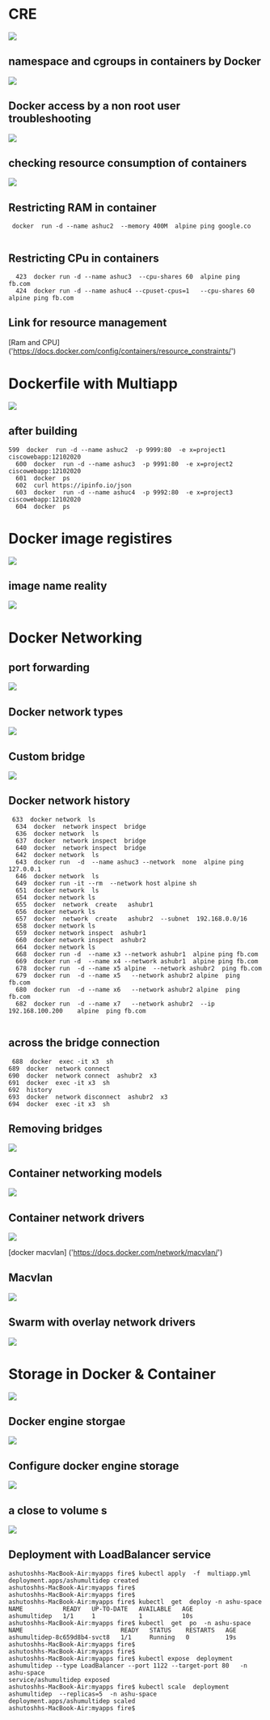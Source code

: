 # CRE 

<img src="cre.png">

## namespace and cgroups in containers by Docker 

<img src="cgroups.png">

## Docker access by a non root user  troubleshooting 

<img src="userdocker.png">

## checking resource consumption of containers

<img src="stats.png">

## Restricting RAM in container 

```
 docker  run -d --name ashuc2  --memory 400M  alpine ping google.co
 
```

## Restricting CPu in containers

```
  423  docker run -d --name ashuc3  --cpu-shares 60  alpine ping fb.com 
  424  docker run -d --name ashuc4 --cpuset-cpus=1   --cpu-shares 60  alpine ping fb.com 
```

## Link for resource management 

[Ram and CPU] ('https://docs.docker.com/config/containers/resource_constraints/')


# Dockerfile with Multiapp 

<img src="multiapp.png">

## after building 

```
599  docker  run -d --name ashuc2  -p 9999:80  -e x=project1  ciscowebapp:12102020  
  600  docker  run -d --name ashuc3  -p 9991:80  -e x=project2  ciscowebapp:12102020  
  601  docker  ps
  602  curl https://ipinfo.io/json 
  603  docker  run -d --name ashuc4  -p 9992:80  -e x=project3  ciscowebapp:12102020  
  604  docker  ps

```

# Docker image registires 

<img src="reg.png">

## image name reality 

<img src="imgname.png">

# Docker Networking 

##  port forwarding 

<img src="portf.png">


## Docker network types 

<img src="net.png">

## Custom bridge 

<img src="cbridge.png">

## Docker network history 

```
 633  docker network  ls
  634  docker  network inspect  bridge 
  636  docker network  ls
  637  docker  network inspect  bridge 
  640  docker  network inspect  bridge 
  642  docker network  ls
  643  docker run  -d  --name ashuc3 --network  none  alpine ping 127.0.0.1  
  646  docker network  ls
  649  docker run -it --rm  --network host alpine sh 
  651  docker network  ls
  654  docker network ls
  655  docker  network  create   ashubr1 
  656  docker network ls
  657  docker  network  create   ashubr2  --subnet  192.168.0.0/16 
  658  docker network ls
  659  docker network inspect  ashubr1  
  660  docker network inspect  ashubr2  
  664  docker network ls
  668  docker run -d  --name x3 --network ashubr1  alpine ping fb.com 
  669  docker run -d  --name x4 --network ashubr1  alpine ping fb.com 
  678  docker run  -d --name x5 alpine  --network ashubr2  ping fb.com 
  679  docker run  -d --name x5   --network ashubr2 alpine  ping fb.com 
  680  docker run  -d --name x6   --network ashubr2 alpine  ping fb.com 
  682  docker run  -d --name x7   --network ashubr2  --ip 192.168.100.200    alpine  ping fb.com 
  
  ```
  
  ## across the bridge connection 
  
  ```
   688  docker  exec -it x3  sh 
  689  docker  network connect  
  690  docker  network connect  ashubr2  x3
  691  docker  exec -it x3  sh 
  692  history 
  693  docker  network disconnect  ashubr2  x3
  694  docker  exec -it x3  sh 

```


## Removing bridges

<img src="brrm.png">

## Container networking models

<img src="cn.png">

## Container network drivers 

<img src="driver.png">

[docker macvlan] ('https://docs.docker.com/network/macvlan/')


## Macvlan 

<img src="macv.png">

## Swarm with overlay network drivers

<img src="overlay.png">


# Storage in Docker & Container 

<img src="emp.png">

## Docker engine storgae

<img src="est.png">

## Configure docker engine storage

<img src="dest.png">

## a close to volume s

<img src="volumes.png">

## Deployment with LoadBalancer service

```
ashutoshhs-MacBook-Air:myapps fire$ kubectl apply  -f  multiapp.yml 
deployment.apps/ashumultidep created
ashutoshhs-MacBook-Air:myapps fire$ 
ashutoshhs-MacBook-Air:myapps fire$ 
ashutoshhs-MacBook-Air:myapps fire$ kubectl  get  deploy -n ashu-space 
NAME           READY   UP-TO-DATE   AVAILABLE   AGE
ashumultidep   1/1     1            1           10s
ashutoshhs-MacBook-Air:myapps fire$ kubectl  get  po  -n ashu-space 
NAME                           READY   STATUS    RESTARTS   AGE
ashumultidep-8c659d8b4-svct8   1/1     Running   0          19s
ashutoshhs-MacBook-Air:myapps fire$ 
ashutoshhs-MacBook-Air:myapps fire$ 
ashutoshhs-MacBook-Air:myapps fire$ kubectl expose  deployment ashumultidep --type LoadBalancer --port 1122 --target-port 80   -n ashu-space 
service/ashumultidep exposed
ashutoshhs-MacBook-Air:myapps fire$ kubectl scale  deployment  ashumultidep  --replicas=5  -n ashu-space 
deployment.apps/ashumultidep scaled
ashutoshhs-MacBook-Air:myapps fire$ 


```


